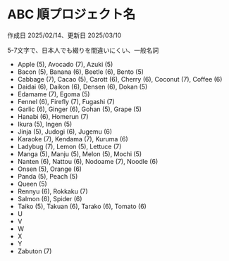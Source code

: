 # ABC 順プロジェクト名

作成日 2025/02/14、更新日 2025/03/10

5-7文字で、日本人でも綴りを間違いにくい、一般名詞

- Apple (5), Avocado (7), Azuki (5)
- Bacon (5), Banana (6), Beetle (6), Bento (5)
- Cabbage (7), Cacao (5), Carott (6), Cherry (6), Coconut (7), Coffee (6)
- Daidai (6), Daikon (6), Densen (6), Dokan (5)
- Edamame (7), Egoma (5)
- Fennel (6), Firefly (7), Fugashi (7)
- Garlic (6), Ginger (6), Gohan (5), Grape (5)
- Hanabi (6), Homerun (7)
- Ikura (5), Ingen (5)
- Jinja (5), Judogi (6), Jugemu (6)
- Karaoke (7), Kendama (7), Kuruma (6)
- Ladybug (7), Lemon (5), Lettuce (7)
- Manga (5), Manju (5), Melon (5), Mochi (5)
- Nanten (6), Nattou (6), Nodoame (7), Noodle (6)
- Onsen (5), Orange (6)
- Panda (5), Peach (5)
- Queen (5)
- Rennyu (6), Rokkaku (7)
- Salmon (6), Spider (6)
- Taiko (5), Takuan (6), Tarako (6), Tomato (6)
- U
- V
- W
- X
- Y
- Zabuton (7)
